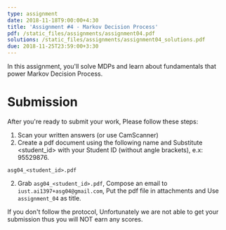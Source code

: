 ```yaml
---
type: assignment
date: 2018-11-18T9:00:00+4:30
title: 'Assignment #4 - Markov Decision Process'
pdf: /static_files/assignments/assignment04.pdf
solutions: /static_files/assignments/assignment04_solutions.pdf
due: 2018-11-25T23:59:00+3:30
---
```

In this assignment, you'll solve MDPs and learn about fundamentals that power Markov Decision Process.

# Submission
After you're ready to submit your work, Please follow these steps:
1. Scan your written answers (or use CamScanner)
2. Create a pdf document using the following name and Substitute \<student_id> with your Student ID (without angle brackets), e.x: 95529876. 
```
asg04_<student_id>.pdf
```
2. Grab ```asg04_<student_id>.pdf```, Compose an email to `iust.ai1397+asg04@gmail.com`, Put the pdf file in attachments and Use `assignment_04` as title.

If you don't follow the protocol, Unfortunately we are not able to get your submission thus you will NOT earn any scores.
